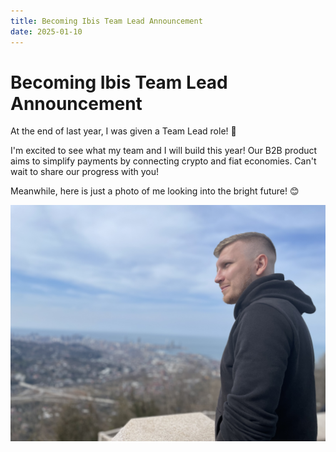 ```yaml
---
title: Becoming Ibis Team Lead Announcement
date: 2025-01-10
---
```


# Becoming Ibis Team Lead Announcement

At the end of last year, I was given a Team Lead role! 🎉

I'm excited to see what my team and I will build this year! Our B2B product aims to simplify payments by connecting crypto and fiat economies. Can't wait to share our progress with you!

Meanwhile, here is just a photo of me looking into the bright future! 😊

![](thumb.jpg)
